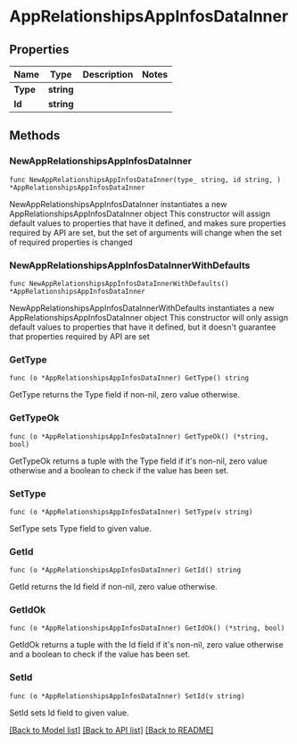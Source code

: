 # AppRelationshipsAppInfosDataInner

## Properties

Name | Type | Description | Notes
------------ | ------------- | ------------- | -------------
**Type** | **string** |  | 
**Id** | **string** |  | 

## Methods

### NewAppRelationshipsAppInfosDataInner

`func NewAppRelationshipsAppInfosDataInner(type_ string, id string, ) *AppRelationshipsAppInfosDataInner`

NewAppRelationshipsAppInfosDataInner instantiates a new AppRelationshipsAppInfosDataInner object
This constructor will assign default values to properties that have it defined,
and makes sure properties required by API are set, but the set of arguments
will change when the set of required properties is changed

### NewAppRelationshipsAppInfosDataInnerWithDefaults

`func NewAppRelationshipsAppInfosDataInnerWithDefaults() *AppRelationshipsAppInfosDataInner`

NewAppRelationshipsAppInfosDataInnerWithDefaults instantiates a new AppRelationshipsAppInfosDataInner object
This constructor will only assign default values to properties that have it defined,
but it doesn't guarantee that properties required by API are set

### GetType

`func (o *AppRelationshipsAppInfosDataInner) GetType() string`

GetType returns the Type field if non-nil, zero value otherwise.

### GetTypeOk

`func (o *AppRelationshipsAppInfosDataInner) GetTypeOk() (*string, bool)`

GetTypeOk returns a tuple with the Type field if it's non-nil, zero value otherwise
and a boolean to check if the value has been set.

### SetType

`func (o *AppRelationshipsAppInfosDataInner) SetType(v string)`

SetType sets Type field to given value.


### GetId

`func (o *AppRelationshipsAppInfosDataInner) GetId() string`

GetId returns the Id field if non-nil, zero value otherwise.

### GetIdOk

`func (o *AppRelationshipsAppInfosDataInner) GetIdOk() (*string, bool)`

GetIdOk returns a tuple with the Id field if it's non-nil, zero value otherwise
and a boolean to check if the value has been set.

### SetId

`func (o *AppRelationshipsAppInfosDataInner) SetId(v string)`

SetId sets Id field to given value.



[[Back to Model list]](../README.md#documentation-for-models) [[Back to API list]](../README.md#documentation-for-api-endpoints) [[Back to README]](../README.md)


